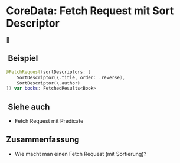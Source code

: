 # CoreData: Fetch Request mit Sort Descriptor
🐶

##  Beispiel

```swift
@FetchRequest(sortDescriptors: [
    SortDescriptor(\.title, order: .reverse),
	SortDescriptor(\.author)
]) var books: FetchedResults<Book>
```

##  Siehe auch

- Fetch Request mit Predicate

## Zusammenfassung
- Wie macht man einen Fetch Request (mit Sortierung)?